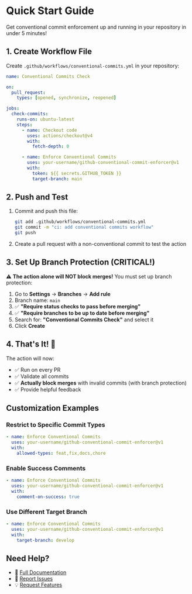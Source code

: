 # Quick Start Guide

Get conventional commit enforcement up and running in your repository in under 5 minutes!

## 1. Create Workflow File

Create `.github/workflows/conventional-commits.yml` in your repository:

```yaml
name: Conventional Commits Check

on:
  pull_request:
    types: [opened, synchronize, reopened]

jobs:
  check-commits:
    runs-on: ubuntu-latest
    steps:
      - name: Checkout code
        uses: actions/checkout@v4
        with:
          fetch-depth: 0

      - name: Enforce Conventional Commits
        uses: your-username/github-conventional-commit-enforcer@v1
        with:
          token: ${{ secrets.GITHUB_TOKEN }}
          target-branch: main
```

## 2. Push and Test

1. Commit and push this file:

   ```bash
   git add .github/workflows/conventional-commits.yml
   git commit -m "ci: add conventional commits workflow"
   git push
   ```

2. Create a pull request with a non-conventional commit to test the action

## 3. Set Up Branch Protection (CRITICAL!)

⚠️ **The action alone will NOT block merges!** You must set up branch protection:

1. Go to **Settings** → **Branches** → **Add rule**
2. Branch name: `main`
3. ✅ **"Require status checks to pass before merging"**
4. ✅ **"Require branches to be up to date before merging"**
5. Search for: **"Conventional Commits Check"** and select it
6. Click **Create**

## 4. That's It! 🎉

The action will now:

- ✅ Run on every PR
- ✅ Validate all commits
- ✅ **Actually block merges** with invalid commits (with branch protection)
- ✅ Provide helpful feedback

## Customization Examples

### Restrict to Specific Commit Types

```yaml
- name: Enforce Conventional Commits
  uses: your-username/github-conventional-commit-enforcer@v1
  with:
    allowed-types: feat,fix,docs,chore
```

### Enable Success Comments

```yaml
- name: Enforce Conventional Commits
  uses: your-username/github-conventional-commit-enforcer@v1
  with:
    comment-on-success: true
```

### Use Different Target Branch

```yaml
- name: Enforce Conventional Commits
  uses: your-username/github-conventional-commit-enforcer@v1
  with:
    target-branch: develop
```

## Need Help?

- 📖 [Full Documentation](README.md)
- 🐛 [Report Issues](https://github.com/your-username/github-conventional-commit-enforcer/issues)
- 💡 [Request Features](https://github.com/your-username/github-conventional-commit-enforcer/issues)
